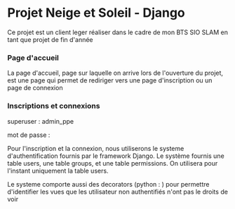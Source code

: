 # Projet Neige et Soleil - Django
Ce projet est un client leger réaliser dans le cadre de mon BTS SIO SLAM en tant que projet de fin d'année

### Page d'accueil 
La page d'accueil, page sur laquelle on arrive lors de l'ouverture du projet, est une page qui permet de rediriger
vers une page d'inscription ou un page de connexion

### Inscriptions et connexions
superuser : admin_ppe

mot de passe : 

Pour l'inscription et la connexion, nous utiliserons le systeme d'authentification fournis par le framework Django. Le système fournis une table users,
une table groups, et une table permissions. On utilisera pour l'instant uniquement la table users. 

Le systeme comporte aussi des decorators (python : ) pour permettre d'identifier les vues que les utilisateur non authentifiés n'ont 
pas le droits de voir
